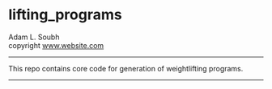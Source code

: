 # lifting_programs
Adam L. Soubh  
copyright www.website.com  
***
This repo contains core code for generation of weightlifting programs.
***
